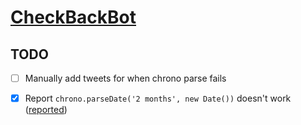 # [CheckBackBot](https://twitter.com/checkbackbot)

## TODO

- [ ] Manually add tweets for when chrono parse fails
- [x] Report `chrono.parseDate('2 months', new Date())`
  doesn't work
  ([reported](https://github.com/wanasit/chrono/issues/371))

